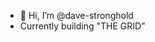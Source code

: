 - 👋 Hi, I’m @dave-stronghold
- Currently building "THE GRID"


<!---
dave-stronghold/dave-stronghold is a ✨ special ✨ repository because its `README.md` (this file) appears on your GitHub profile.
You can click the Preview link to take a look at your changes.
--->
